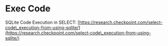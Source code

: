 # Exec Code

SQLite Code Execution in SELECT: [https://research.checkpoint.com/select-code\_execution-from-using-sqlite/](https://research.checkpoint.com/select-code\_execution-from-using-sqlite/)
